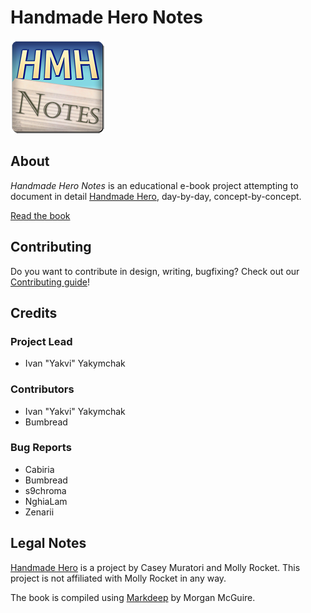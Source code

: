 # Handmade Hero Notes

![Handmade hero Notes](media/logo.png)

## About

_Handmade Hero Notes_ is an educational e-book project attempting to document in detail [Handmade Hero](https://handmadehero.org), day-by-day, concept-by-concept.

[Read the book](https://yakvi.github.io/handmade-hero-notes/index.md.html)

## Contributing

Do you want to contribute in design, writing, bugfixing? Check out our [Contributing guide](contributing.md)!

## Credits

### Project Lead
* Ivan "Yakvi" Yakymchak

### Contributors
* Ivan "Yakvi" Yakymchak
* Bumbread

### Bug Reports
* Cabiria
* Bumbread
* s9chroma
* NghiaLam
* Zenarii

## Legal Notes

[Handmade Hero](https://handmadehero.org) is a project by Casey Muratori and Molly Rocket. This project is not affiliated with Molly Rocket in any way.

The book is compiled using [Markdeep](https://casual-effects.com/markdeep/) by Morgan McGuire.

